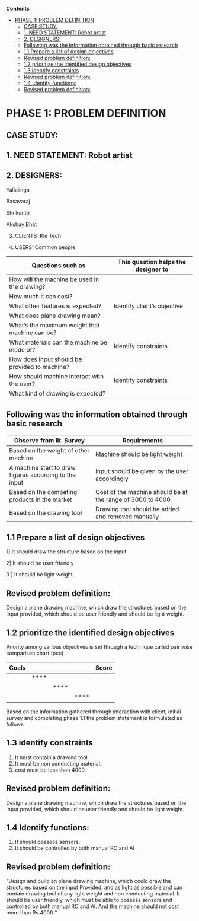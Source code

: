 <!-- START doctoc generated TOC please keep comment here to allow auto update -->
<!-- DON'T EDIT THIS SECTION, INSTEAD RE-RUN doctoc TO UPDATE -->
**Contents**

- [PHASE 1: PROBLEM DEFINITION](#phase-1-problem-definition)
  - [CASE STUDY:](#case-study)
  - [1. NEED STATEMENT: Robot artist](#1-need-statement-robot-artist)
  - [2. DESIGNERS:](#2-designers)
  - [Following was the information obtained through basic research](#following-was-the-information-obtained-through-basic-research)
  - [1.1	Prepare a list of design objectives](#11%09prepare-a-list-of-design-objectives)
  - [Revised problem definition:](#revised-problem-definition)
  - [1.2 prioritize the identified design objectives](#12-prioritize-the-identified-design-objectives)
  - [1.3 identify constraints](#13-identify-constraints)
  - [Revised problem definition:](#revised-problem-definition-1)
  - [1.4 Identify functions:](#14-identify-functions)
  - [Revised problem definition:](#revised-problem-definition-2)

<!-- END doctoc generated TOC please keep comment here to allow auto update -->

 #  PHASE 1: PROBLEM DEFINITION 

##   CASE STUDY:

##  1. NEED STATEMENT: Robot artist

     
##    2. DESIGNERS: 

  Yallalinga
                                   
  Basavaraj
                                   
  Shrikanth
                                   
  Akshay Bhat

3. CLIENTS:  Kle Tech

4. USERS: Common people

|Questions such as|	This question helps the designer to|
|-----------------|----------------------------------------|
|How will the machine be used in the drawing?|	
|How much it can cost?|	
|What other features is expected?|	Identify client’s objective| 
|What does plane drawing mean?|	                                     
|What’s the maximum weight that machine can be?|	
|What materials can the machine be made of?|	Identify constraints|
|How does input should be provided to machine?|	
|How should machine interact with the user?|	Identify constraints|
|What kind of drawing is expected?|	










## Following was the information obtained through basic research 

|Observe from lit. Survey|	Requirements|
|------------------------|------------------|
|Based on the weight of other machine| 	Machine should be light weight|
|A machine start to draw figures according to the input|	Input should be  given by the user accordingly| 
|Based on the competing products in the market|	Cost of the machine should be at the range of  3000 to 4000|
|Based on the drawing tool|	Drawing tool should be added and removed manually|

	

## 1.1	Prepare a list of design objectives

1] It should draw the structure based on the input  

2] It should be user friendly

3 ] It should be light weight.

##  Revised problem definition:
 Design a plane drawing machine, which draw the structures based on the input provided, which should be user friendly and should be light weight.

## 1.2 prioritize the identified design objectives 
Priority among various objectives is set through a technique called pair wise comparison chart (pcc)

|Goals||||Score|
|-----|-|-|-|----|
||****||||			
|||****|||		
||||****||	

Based on the information gathered through interaction with client, initial survey and completing phase 1.1 the problem statement is formulated as follows 

## 1.3 identify constraints 
1. It must contain a drawing tool.
2. It must be non conducting material.
3. cost must be less than 4000. 

## Revised problem definition:
 Design a plane drawing machine, which draw the structures based on the input provided, which should be user friendly and should be light weight.

## 1.4 Identify functions: 
1. It should possess sensors. 
2. It should be controlled by both manual RC and AI

## Revised problem definition:
 “Design and build an plane drawing machine, which could draw the structures based on the input Provided, and as light as possible and can contain drawing tool of any light weight and non conducting material. It should be user friendly, which must be able to possess sensors and controlled by both manual RC and AI. And the machine should not cost more than Rs.4000 “  

 



